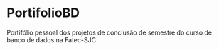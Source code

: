 # PortifolioBD
Portifólio pessoal dos projetos de conclusão de semestre do curso de banco de dados na Fatec-SJC
